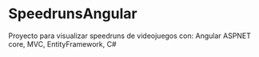 # SpeedrunsAngular
 Proyecto para visualizar speedruns de videojuegos con: Angular ASPNET core, MVC, EntityFramework, C#
